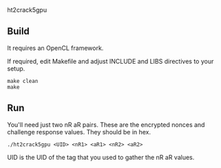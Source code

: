 ht2crack5gpu



Build
-----

It requires an OpenCL framework.

If required, edit Makefile and adjust INCLUDE and LIBS directives to your setup.

```
make clean
make
```

Run
---

You'll need just two nR aR pairs.  These are the
encrypted nonces and challenge response values.  They should be in hex.

```
./ht2crack5gpu <UID> <nR1> <aR1> <nR2> <aR2>
```

UID is the UID of the tag that you used to gather the nR aR values.
